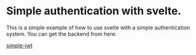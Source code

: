 # Simple authentication with svelte.

This is a simple example of how to use svelte with a simple authentication system. You can get the backend from here:

[simple-jwt](https://github.com/duhanmeric/simple-jwt)
